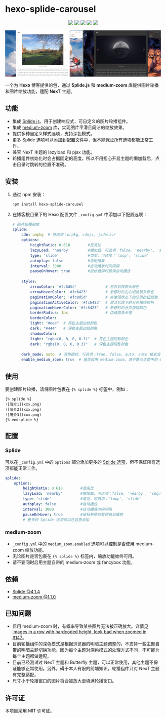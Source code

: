 # hexo-splide-carousel
<p align="center">
    <a href="https://github.com/Siriusq/hexo-splide-carousel/blob/master/README.md"><img src="https://img.shields.io/badge/ENGLISH_README-4285F4?style=for-the-badge&logo=googletranslate&logoColor=ffffff"/></a>
    <a href="https://siriusq.top/splide-demo.html"><img src="https://img.shields.io/badge/Live%20Demo-%23fac03d?style=for-the-badge&logo=github&logoColor=%23222222"/></a>
    <a href="https://github.com/Siriusq/hexo-splide-carousel/blob/master/LICENSE"><img src="https://img.shields.io/badge/License-MIT-%23e3eb98?style=for-the-badge
    "/></a>
    <a href="https://hexo.io/"><img src="https://img.shields.io/badge/HEXO-7.3.0-%230E83CD?style=for-the-badge&logo=hexo
    "/></a>
    <a href="https://www.npmjs.com/"><img src="https://img.shields.io/badge/NPM-10.8.2-%23CB3837?style=for-the-badge&logo=npm&logoColor=%23CB3837"/></a>
</p>


![](./preview.jpg)

一个为 **Hexo** 博客提供的包，通过 **Splide.js** 和 **medium-zoom** 库提供图片轮播和图片缩放功能，适配 **NexT** 主题。

## 功能
- 集成 [Splide.js](https://splidejs.com/)，用于创建响应式、可自定义的图片轮播组件。
- 集成 [medium-zoom](https://medium-zoom.francoischalifour.com/) 库，实现图片平滑且简洁的缩放效果。
- 提供多种自定义样式选项，支持深色模式。
- 更多 Splide 选项可以添加到配置文件中，但不能保证所有选项都能正常工作。
- 兼容 NexT 主题的 lazyload 和 pjax 功能。
- 轮播组件初始化时会占据固定的高度，所以不用担心开启主题的懒加载后，点击目录时跳转的位置不准确。

## 安装
1. 通过 npm 安装：
    ```bash
    npm install hexo-splide-carousel
    ```
2. 在博客根目录下的 Hexo 配置文件 `_config.yml` 中添加以下配置选项：
    ```yaml
    # 图片轮播缩放
    splide:
        cdn: unpkg  # 可选项：unpkg, cdnjs, jsdelivr
        options:
            heightRatio: 0.618        #宽高比
            lazyLoad: 'nearby'        #懒加载，可选项：false, 'nearby', 'sequential'
            type: 'slide'             #类型，可选项：'loop', 'slide'
            autoplay: false           #自动播放
            interval: 3000            #自动播放时间间隔
            pauseOnHover: true        #鼠标悬停时暂停自动播放

        styles:
            arrowColor: '#fc8d5d'             # 左右切换箭头颜色
            arrowHoverColor: '#fc6423'        # 悬停时的左右切换箭头颜色
            paginationColor: '#fc8d5d'        # 非激活状态下的分页按钮颜色
            paginationActiveColor: '#fc6423'  # 激活状态下的分页按钮颜色
            paginationHoverColor: '#fc6423'   # 悬停时的分页按钮颜色
            borderRadius: 1px                 # 边框圆角半径
            borderColor:
            light: "#eee"  # 亮色主题边框颜色
            dark: "#444"   # 深色主题边框颜色
            shadowColor:
            light: "rgba(0, 0, 0, 0.1)"  # 亮色主题阴影颜色
            dark: "rgba(0, 0, 0, 0.3)"   # 深色主题阴影颜色

        dark_mode: auto  # 深色模式，可选项：true, false, auto. auto 模式会根据浏览器主题自动设置
        enable_medium_zoom: true  # 是否启用 medium zoom，请不要与主题中的 medium zoom 同时启用
    ```

## 使用
要创建图片轮播，请将图片包裹在 `{% splide %}` 标签中，例如：
```
{% splide %}
![简介1](xxx.png)
![简介2](xxx.png)
![简介3](xxx.png)
{% endsplide %}
```

## 配置
### Splide
可以在 `_config.yml` 中的 `options` 部分添加更多的 [Splide 选项](https://splidejs.com/guides/options/#options)，但不保证所有选项都能正常工作。
```yaml
splide:
    options:
        heightRatio: 0.618        #宽高比
        lazyLoad: 'nearby'        #懒加载，可选项：false, 'nearby', 'sequential'
        type: 'slide'             #类型，可选项：'loop', 'slide'
        autoplay: false           #自动播放
        interval: 3000            #自动播放时间间隔
        pauseOnHover: true        #鼠标悬停时暂停自动播放
        # 更多的 Splide 选项可以在这里添加
```

### medium-zoom
- `_config.yml` 中的 `medium_zoom.enabled` 选项可以控制是否使用 medium-zoom 缩放功能。
- 无论图片是否包裹在 `{% splide %}` 标签内，缩放功能始终可用。
- 请不要同时启用主题自带的 medium-zoom 或 fancybox 功能。

## 依赖
- [Splide @4.1.4](https://github.com/Splidejs/splide)
- [medium-zoom @1.1.0](https://github.com/francoischalifour/medium-zoom)

## 已知问题
- 启用 medium-zoom 时，有概率导致某些图片无法被正确放大。详情见 [images in a row with hardcoded height, look bad when zoomed in #147](https://github.com/francoischalifour/medium-zoom/issues/147)。
- 目前轮播组件的深色模式是根据浏览器的明暗主题调整的，不支持一些主题自带的明暗主题切换功能，因为每个主题对深色模式的处理方式不同，不可能为每个主题都做适配。
- 目前已经测试过 NexT 主题和 Butterfly 主题，可以正常使用，其他主题不保证能够正常使用。另外，碍于本人有限的前端知识，轮播组件只对 NexT 主题有完整适配。
- 尺寸小于轮播窗口的图片将会被放大至填满轮播窗口。

## 许可证
本项目采用 MIT 许可证。